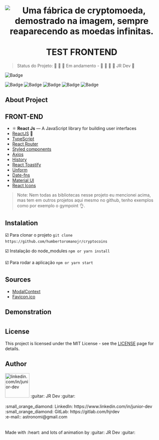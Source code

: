 <h1 align="center">
<br>
<img src="https://i.ibb.co/z77trwr/Bitcoin-Factory-Crypto-Gif.gif" alt="Uma fábrica de cryptomoeda, demostrado na imagem, sempre reaparecendo as moedas infinitas." border="0">
<br>
<br>
TEST FRONTEND
</h1>


> Status do Projeto: 🚧 🚧 🚧  Em andamento - 🚧 🚧 🚧  :guitar: JR Dev :guitar:

![Badge](https://img.shields.io/static/v1?label=react&message=FrameWork&color=blue&style=for-the-badge&logo=REACT)

![Badge](https://img.shields.io/github/issues/humbertoromanojr/cryptocoins?style=plastic)
![Badge](https://img.shields.io/github/forks/humbertoromanojr/cryptocoins?style=plastic)
![Badge](https://img.shields.io/github/stars/humbertoromanojr/cryptocoins?style=plastic)
![Badge](https://img.shields.io/github/license/humbertoromanojr/cryptocoins?style=plastic)
![Badge](https://img.shields.io/twitter/url?url=https%3A%2F%2Fgithub.com%2Fhumbertoromanojr%2Fcryptocoins)


## About Project



## FRONT-END

- ⚛️ **React Js** — A JavaScript library for building user interfaces
-   [ReactJS](https://reactjs.org/) :sparkling_heart:
-   [TypeScript](https://www.typescriptlang.org/)
-   [React Router](https://github.com/ReactTraining/react-router)
-   [Styled components](https://www.styled-components.com/)
-   [Axios](https://github.com/axios/axios)
-   [History](https://www.npmjs.com/package/history)
-   [React Toastify](https://fkhadra.github.io/react-toastify/)
-   [Unform](https://github.com/Rocketseat/unform)
-   [Date-fns](https://date-fns.org/)
-   [Material UI](https://material-ui.com/)
-   [React Icons](https://react-icons.github.io/react-icons/)


> Note: Nem todas as bibliotecas nesse projeto eu mencionei acima, mas tem em outros projetos aqui mesmo no github, tenho exemplos como por exemplo o gympoint :ok_hand:.


## Instalation

:ballot_box_with_check: Para clonar o projeto
`git clone https://github.com/humbertoromanojr/cryptocoins`

:ballot_box_with_check: Instalação do node_modules
`npm or yarn install`

:ballot_box_with_check: Para rodar a aplicação
`npm or yarn start`


## Sources

- [ModalContext](https://nainacodes.com/blog/create-an-accessible-and-reusable-react-modal)
- [Favicon.ico](https://99designs.com.br/other-art-illustration/contests/simple-very-straight-forward-d-gold-coin-animation-438878)


## Demonstration

<h1 align="center">

</h1>


## License
This project is licensed under the MIT License - see the [LICENSE](https://opensource.org/licenses/MIT) page for details.


## Author

<img src="https://avatars1.githubusercontent.com/u/6500430?s=460&u=42d7e22fa1c77b061505fe1cfc3fcaa3e2a4d1e5&v=4" width="80" alt="linkedin.com/in/junior-dev">
:guitar: JR Dev :guitar:
<br />
<br />
:small_orange_diamond: LinkedIn: https://www.linkedin.com/in/junior-dev <br />
:small_orange_diamond: GitLab: https://gitlab.com/hjrdev <br />
:e-mail:: astronomi@gmail.com <br />
<br />
<br />
Made with :heart: and lots of animation by :guitar: JR Dev :guitar:

